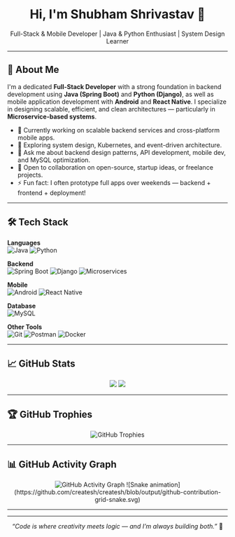 <h1 align="center">Hi, I'm Shubham Shrivastav 👋</h1>
<p align="center">
  Full-Stack & Mobile Developer | Java & Python Enthusiast | System Design Learner
</p>

---

## 🚀 About Me

I'm a dedicated **Full-Stack Developer** with a strong foundation in backend development using **Java (Spring Boot)** and **Python (Django)**, as well as mobile application development with **Android** and **React Native**. I specialize in designing scalable, efficient, and clean architectures — particularly in **Microservice-based systems**.

- 🔭 Currently working on scalable backend services and cross-platform mobile apps.
- 🌱 Exploring system design, Kubernetes, and event-driven architecture.
- 💬 Ask me about backend design patterns, API development, mobile dev, and MySQL optimization.
- 🤝 Open to collaboration on open-source, startup ideas, or freelance projects.
- ⚡ Fun fact: I often prototype full apps over weekends — backend + frontend + deployment!

---

## 🛠️ Tech Stack

**Languages**  
![Java](https://img.shields.io/badge/-Java-007396?logo=java&logoColor=white&style=flat-square)
![Python](https://img.shields.io/badge/-Python-3776AB?logo=python&logoColor=white&style=flat-square)

**Backend**  
![Spring Boot](https://img.shields.io/badge/-Spring%20Boot-6DB33F?logo=spring-boot&logoColor=white&style=flat-square)
![Django](https://img.shields.io/badge/-Django-092E20?logo=django&logoColor=white&style=flat-square)
![Microservices](https://img.shields.io/badge/-Microservices-blue?style=flat-square)

**Mobile**  
![Android](https://img.shields.io/badge/-Android-3DDC84?logo=android&logoColor=white&style=flat-square)
![React Native](https://img.shields.io/badge/-React%20Native-61DAFB?logo=react&logoColor=white&style=flat-square)

**Database**  
![MySQL](https://img.shields.io/badge/-MySQL-4479A1?logo=mysql&logoColor=white&style=flat-square)

**Other Tools**  
![Git](https://img.shields.io/badge/-Git-F05032?logo=git&logoColor=white&style=flat-square)
![Postman](https://img.shields.io/badge/-Postman-FF6C37?logo=postman&logoColor=white&style=flat-square)
![Docker](https://img.shields.io/badge/-Docker-2496ED?logo=docker&logoColor=white&style=flat-square)

---

## 📈 GitHub Stats

<p align="center">
  <img src="https://github-readme-stats.vercel.app/api?username=createsh&show_icons=true&theme=tokyonight&hide_border=true" />
  <img src="https://github-readme-stats.vercel.app/api/top-langs/?username=createsh&layout=compact&theme=tokyonight&hide_border=true" />
  
</p>

---

## 🏆 GitHub Trophies

<p align="center">
  <img src="https://github-profile-trophy.vercel.app/?username=createsh&theme=radical&no-frame=true&title=Commit,Issues,Stars,PullRequest,Followers" alt="GitHub Trophies" />
</p>

---

## 📊 GitHub Activity Graph

<p align="center">
  <img src="https://github-readme-activity-graph.cyclic.app/graph?username=createsh&theme=tokyo-night&hide_border=true" alt="GitHub Activity Graph" />
  ![Snake animation](https://github.com/createsh/createsh/blob/output/github-contribution-grid-snake.svg)

</p>


---



---

<p align="center">
  <i>“Code is where creativity meets logic — and I’m always building both.”</i> 🚀
</p>
